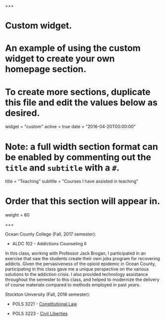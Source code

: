+++
# Custom widget.
# An example of using the custom widget to create your own homepage section.
# To create more sections, duplicate this file and edit the values below as desired.
widget = "custom"
active = true
date = "2016-04-20T00:00:00"

# Note: a full width section format can be enabled by commenting out the `title` and `subtitle` with a `#`.
title = "Teaching"
subtitle = "Courses I have assisted in teaching"

# Order that this section will appear in.
weight = 60

+++

Ocean County College (Fall, 2017 semester):

- ALDC 102 - Addictions Counseling II 

In this class, working with Professor Jack Brogan, I participated in an exercise that saw the students create their own jobs program for recovering addicts. Given the pervasiveness of the opioid epidemic in Ocean County, participating in this class gave me a unique perspective on the various solutions to the addiction crisis. I also provided technology assistance throughout the semester to this class, and helped to modernize the delivery of course materials compared to methods employed in past years.

Stockton University (Fall, 2018 semester):

- POLS 3221 - [Constitutional Law](https://www.coursicle.com/stockton/courses/POLS/3221/)

- POLS 3223 - [Civil Liberties](https://www.coursicle.com/stockton/courses/POLS/3223/)